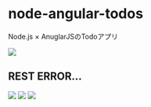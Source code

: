 # node-angular-todos
Node.js × AnuglarJSのTodoアプリ

<img src="http://cdn-ak.f.st-hatena.com/images/fotolife/t/tyoshikawa1106/20151009/20151009230242.png" />

## REST ERROR...
<img src="http://cdn-ak.f.st-hatena.com/images/fotolife/t/tyoshikawa1106/20151009/20151009230554.png" />

<img src="http://cdn-ak.f.st-hatena.com/images/fotolife/t/tyoshikawa1106/20151009/20151009230604.png" />

<img src="http://cdn-ak.f.st-hatena.com/images/fotolife/t/tyoshikawa1106/20151009/20151009230843.png" />
